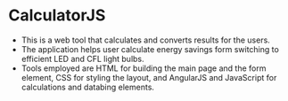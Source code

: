 # CalculatorJS
- This is a web tool that calculates and converts results for the users.
- The application helps user calculate energy savings form switching to efficient LED and CFL light bulbs. 
- Tools employed are HTML for building the main page and the form element, CSS for styling the layout, and AngularJS and JavaScript for calculations and databing elements.
